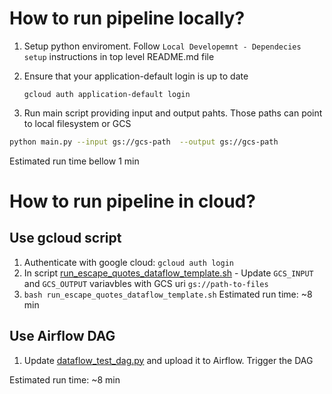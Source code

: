 # How to run pipeline locally?
1. Setup python enviroment. Follow `Local Developemnt - Dependecies setup` instructions in top level README.md file
2. Ensure that your application-default login is up to date
   
    `gcloud auth application-default login`
3. Run main script providing input and output pahts. Those paths can point to local filesystem or GCS
```bash
python main.py --input gs://gcs-path  --output gs://gcs-path
```
Estimated run time bellow 1 min

# How to run pipeline in cloud?

## Use gcloud script
1. Authenticate with google cloud: `gcloud auth login`
2. In script [run_escape_quotes_dataflow_template.sh](run_escape_quotes_dataflow_template.sh) - Update `GCS_INPUT` and `GCS_OUTPUT` variavbles with GCS uri `gs://path-to-files`
3. `bash run_escape_quotes_dataflow_template.sh`
   Estimated run time: ~8 min

## Use Airflow DAG
1. Update [dataflow_test_dag.py](..%2F..%2Fairflow%2Fdataflow_test_dag.py) and upload it to Airflow. Trigger the DAG

Estimated run time: ~8 min



